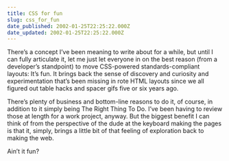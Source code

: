 ```yaml
---
title: CSS for fun
slug: css_for_fun
date_published: 2002-01-25T22:25:22.000Z
date_updated: 2002-01-25T22:25:22.000Z
---
```


There’s a concept I’ve been meaning to write about for a while, but until I can fully articulate it, let me just let everyone in on the best reason (from a developer’s standpoint) to move CSS-powered standards-compliant layouts: It’s fun. It brings back the sense of discovery and curiosity and experimentation that’s been missing in rote HTML layouts since we all figured out table hacks and spacer gifs five or six years ago.

There’s plenty of business and bottom-line reasons to do it, of course, in addition to it simply being The Right Thing To Do. I’ve been having to review those at length for a work project, anyway. But the biggest benefit I can think of from the perspective of the dude at the keyboard making the pages is that it, simply, brings a little bit of that feeling of exploration back to making the web.

Ain’t it fun?
